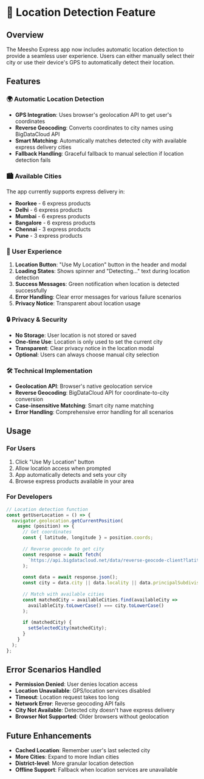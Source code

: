 # 📍 Location Detection Feature

## Overview
The Meesho Express app now includes automatic location detection to provide a seamless user experience. Users can either manually select their city or use their device's GPS to automatically detect their location.

## Features

### 🌍 Automatic Location Detection
- **GPS Integration**: Uses browser's geolocation API to get user's coordinates
- **Reverse Geocoding**: Converts coordinates to city names using BigDataCloud API
- **Smart Matching**: Automatically matches detected city with available express delivery cities
- **Fallback Handling**: Graceful fallback to manual selection if location detection fails

### 🏙️ Available Cities
The app currently supports express delivery in:
- **Roorkee** - 6 express products
- **Delhi** - 6 express products  
- **Mumbai** - 6 express products
- **Bangalore** - 6 express products
- **Chennai** - 3 express products
- **Pune** - 3 express products

### 🎯 User Experience
1. **Location Button**: "Use My Location" button in the header and modal
2. **Loading States**: Shows spinner and "Detecting..." text during location detection
3. **Success Messages**: Green notification when location is detected successfully
4. **Error Handling**: Clear error messages for various failure scenarios
5. **Privacy Notice**: Transparent about location usage

### 🔒 Privacy & Security
- **No Storage**: User location is not stored or saved
- **One-time Use**: Location is only used to set the current city
- **Transparent**: Clear privacy notice in the location modal
- **Optional**: Users can always choose manual city selection

### 🛠️ Technical Implementation
- **Geolocation API**: Browser's native geolocation service
- **Reverse Geocoding**: BigDataCloud API for coordinate-to-city conversion
- **Case-insensitive Matching**: Smart city name matching
- **Error Handling**: Comprehensive error handling for all scenarios

## Usage

### For Users
1. Click "Use My Location" button
2. Allow location access when prompted
3. App automatically detects and sets your city
4. Browse express products available in your area

### For Developers
```javascript
// Location detection function
const getUserLocation = () => {
  navigator.geolocation.getCurrentPosition(
    async (position) => {
      // Get coordinates
      const { latitude, longitude } = position.coords;
      
      // Reverse geocode to get city
      const response = await fetch(
        `https://api.bigdatacloud.net/data/reverse-geocode-client?latitude=${latitude}&longitude=${longitude}&localityLanguage=en`
      );
      
      const data = await response.json();
      const city = data.city || data.locality || data.principalSubdivision;
      
      // Match with available cities
      const matchedCity = availableCities.find(availableCity => 
        availableCity.toLowerCase() === city.toLowerCase()
      );
      
      if (matchedCity) {
        setSelectedCity(matchedCity);
      }
    }
  );
};
```

## Error Scenarios Handled
- **Permission Denied**: User denies location access
- **Location Unavailable**: GPS/location services disabled
- **Timeout**: Location request takes too long
- **Network Error**: Reverse geocoding API fails
- **City Not Available**: Detected city doesn't have express delivery
- **Browser Not Supported**: Older browsers without geolocation

## Future Enhancements
- **Cached Location**: Remember user's last selected city
- **More Cities**: Expand to more Indian cities
- **District-level**: More granular location detection
- **Offline Support**: Fallback when location services are unavailable
